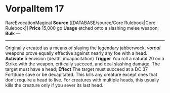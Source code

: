﻿---
id: '308'
item_category: Runes
item_subcategory: Weapon Property Runes
level: '17'
name: Vorpal
price: 15,000 gp
rarity: Rare
school: Evocation
source: '[[DATABASE/source/Core Rulebook|Core Rulebook]]'
subcategory: rune
trait:
- '[[DATABASE/trait/Evocation|Evocation]]'
- '[[DATABASE/trait/Magical|Magical]]'
- '[[DATABASE/trait/Rare|Rare]]'
type: Item
usage: etched onto a slashing melee weapon

---
# Vorpal<span class="item-type">Item 17</span>

<span class="trait-rare item-trait">Rare</span><span class="item-trait">Evocation</span><span class="item-trait">Magical</span>
**Source** [[DATABASE/source/Core Rulebook|Core Rulebook]] 
**Price** 15,000 gp
**Usage** etched onto a slashing melee weapon; **Bulk** —

---
Originally created as a means of slaying the legendary jabberwock, _vorpal_ weapons prove equally effective against nearly any foe with a head.
**Activate** <span class="action-icon">5</span> envision (death, incapacitation) **Trigger** You roll a natural 20 on a Strike with the weapon, critically succeed, and deal slashing damage. The target must have a head; **Effect** The target must succeed at a DC 37 Fortitude save or be decapitated. This kills any creature except ones that don’t require a head to live. For creatures with multiple heads, this usually kills the creature only if you sever its last head.